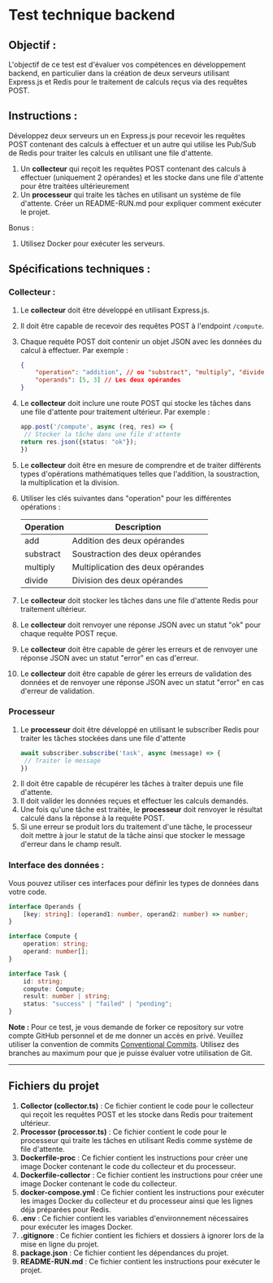 # Test technique backend

## Objectif :
L'objectif de ce test est d'évaluer vos compétences en développement backend, en particulier dans la création de deux serveurs utilisant Express.js et Redis pour le traitement de calculs reçus via des requêtes POST.

## Instructions :
Développez deux serveurs un en Express.js pour recevoir les requêtes POST contenant des calculs à effectuer et un autre qui utilise les Pub/Sub de Redis pour traiter les calculs en utilisant une file d'attente.
1. Un **collecteur** qui reçoit les requêtes POST contenant des calculs à effectuer (uniquement 2 opérandes) et les stocke dans une file d'attente pour être traitées ultérieurement
2. Un **processeur** qui traite les tâches en utilisant un système de file d'attente.
Créer un README-RUN.md pour expliquer comment exécuter le projet.

Bonus : 
1. Utilisez Docker pour exécuter les serveurs. 

## Spécifications techniques :
### Collecteur :
1. Le **collecteur** doit être développé en utilisant Express.js.
2. Il doit être capable de recevoir des requêtes POST à l'endpoint `/compute`.
3. Chaque requête POST doit contenir un objet JSON avec les données du calcul à effectuer. Par exemple :
    ```json
    {
        "operation": "addition", // ou "substract", "multiply", "divide"
        "operands": [5, 3] // Les deux opérandes
    }
    ```
4. Le **collecteur** doit inclure une route POST qui stocke les tâches dans une file d'attente pour traitement ultérieur. Par exemple :   
      ```typescript
   app.post('/compute', async (req, res) => {
       // Stocker la tâche dans une file d'attente
      return res.json({status: "ok"});
   })
   ```   
5. Le **collecteur** doit être en mesure de comprendre et de traiter différents types d'opérations mathématiques telles que l'addition, la soustraction, la multiplication et la division.
6. Utiliser les clés suivantes dans "operation" pour les différentes opérations :

   | Operation | Description                       |
   |-----------|-----------------------------------|
   | add       | Addition des deux opérandes       |
   | substract | Soustraction des deux opérandes   |
   | multiply  | Multiplication des deux opérandes |
   | divide    | Division des deux opérandes       |

7. Le **collecteur** doit stocker les tâches dans une file d'attente Redis pour traitement ultérieur.
8. Le **collecteur** doit renvoyer une réponse JSON avec un statut "ok" pour chaque requête POST reçue.
9. Le **collecteur** doit être capable de gérer les erreurs et de renvoyer une réponse JSON avec un statut "error" en cas d'erreur.
10. Le **collecteur** doit être capable de gérer les erreurs de validation des données et de renvoyer une réponse JSON avec un statut "error" en cas d'erreur de validation.



### Processeur
1. Le **processeur** doit être développé en utilisant le subscriber Redis pour traiter les tâches stockées dans une file d'attente
      ```typescript
   await subscriber.subscribe('task', async (message) => {
       // Traiter le message
   })
   ```
2. Il doit être capable de récupérer les tâches à traiter depuis une file d'attente.
3. Il doit valider les données reçues et effectuer les calculs demandés.
4. Une fois qu'une tâche est traitée, le **processeur** doit renvoyer le résultat calculé dans la réponse à la requête POST.
5. Si une erreur se produit lors du traitement d'une tâche, le processeur doit mettre à jour le statut de la tâche ainsi que stocker le message d'erreur dans le champ result.

### Interface des données :
Vous pouvez utiliser ces interfaces pour définir les types de données dans votre code.
```typescript
interface Operands {
    [key: string]: (operand1: number, operand2: number) => number;
}

interface Compute {
    operation: string;
    operand: number[];
}

interface Task {
    id: string;
    compute: Compute;
    result: number | string;
    status: "success" | "failed" | "pending";
}
```

**Note :**
Pour ce test, je vous demande de forker ce repository sur votre compte GitHub personnel et de me donner un accès en privé. Veuillez utiliser la convention de commits [Conventional Commits](https://www.conventionalcommits.org/en/v1.0.0/). Utilisez des branches au maximum pour que je puisse évaluer votre utilisation de Git.

---

## Fichiers du projet

1. **Collector (collector.ts)** : Ce fichier contient le code pour le collecteur qui reçoit les requêtes POST et les stocke dans Redis pour traitement ultérieur.
2. **Processor (processor.ts)** : Ce fichier contient le code pour le processeur qui traite les tâches en utilisant Redis comme système de file d'attente.
3. **Dockerfile-proc** : Ce fichier contient les instructions pour créer une image Docker contenant le code du collecteur et du processeur.
3. **Dockerfile-collector** : Ce fichier contient les instructions pour créer une image Docker contenant le code du collecteur.
4. **docker-compose.yml** : Ce fichier contient les instructions pour exécuter les images Docker du collecteur et du processeur ainsi que les lignes déja préparées pour Redis. 
5. **.env** : Ce fichier contient les variables d'environnement nécessaires pour exécuter les images Docker.
6. **.gitignore** : Ce fichier contient les fichiers et dossiers à ignorer lors de la mise en ligne du projet.
7. **package.json** : Ce fichier contient les dépendances du projet.
8. **README-RUN.md** : Ce fichier contient les instructions pour exécuter le projet.

